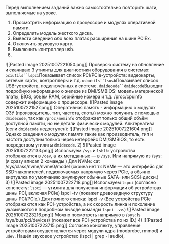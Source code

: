 Перед выполнением заданий важно самостоятельно повторить шаги, выполняемые на уроке.

1) Просмотреть информацию о процессоре и модулях оперативной памяти.
2) Определить модель жесткого диска.
3) Вывести сведения обо всех платах расширения на шине PCIEx.
4) Отключить звуковую карту.
5) Выключить контроллер usb.
1)
![[Pasted image 20251007221050.png]]
Проверяю систему на обновление и скачиваю 3 утилиты для диагностики оборудования в системах:
`pciutils``lspci`Показывает список PCI/PCIe-устройств: видеокарты, сетевые карты, контроллеры и т.д.
`usbutils``lsusb`Показывает список USB-устройств, подключённых к системе.
`dmidecode``dmidecode`Выводит подробную информацию о железе из DMI/SMBIOS: модель материнской платы, BIOS, объём RAM, серийные номера и т.д.
/proc/cpuinfo содержит информацию о процессоре.
![[Pasted image 20251007221527.png]]
Оперативная память - информацию о модулях ОЗУ (производитель, тип, частота, слоты) можно получить с помощью `dmidecode`, так как `/proc/meminfo` отображает только общий объём доступной памяти, но не детали физических модулей.
Альтернатива (если `dmidecode` недоступен):
![[Pasted image 20251007221604.png]]
Однако сведения о модулях памяти такие как производитель, тип и частота доступны только через интерфейс DMI/SMBIOS, то есть посредством утилиты `dmidecode`.
2)
![[Pasted image 20251007222133.png]]
Используем `/sys` и `lsblk`: устройства отображаются в `/dev`, а их метаданные — в `/sys`.
Или напрямую из /sys:(я сразу вписал 2 команды )
Для NVMe: cat /sys/class/nvme/nvme0/model (скрина нет тк NVMe — это интерфейс для SSD-накопителей, подключаемых напрямую через PCIe, а обычно виртуалка по умолчанию эмулируют обычные SATA- или SCSI-диски.)
3)
![[Pasted image 20251007222718.png]]
Используем `lspci` (согласно конспекту: `lspci` — утилита для получения информации об устройствах шины PCI, включая PCIe) lspci -tv (покажет древовидную структуру шины PCI/PCIe.)
Для полного списка: lspci -v (Все устройства PCIe отображаются как PCI-устройства, а их скорость линка и поколение указываются в подробном выводе команды `lspci -vv`.)
![[Pasted image 20251007223216.png]]
Можно посмотреть напрямую в /sys: ls /sys/bus/pci/devices/ (покажет все PCI-устройства по их ID.)
4)
![[Pasted image 20251007223715.png]]
Согласно конспекту, управление устройствами осуществляется через модули ядра (modprobe, rmmod) и `udev`.
Нашёл звуковое устройство (lspci | grep -i audio), 
